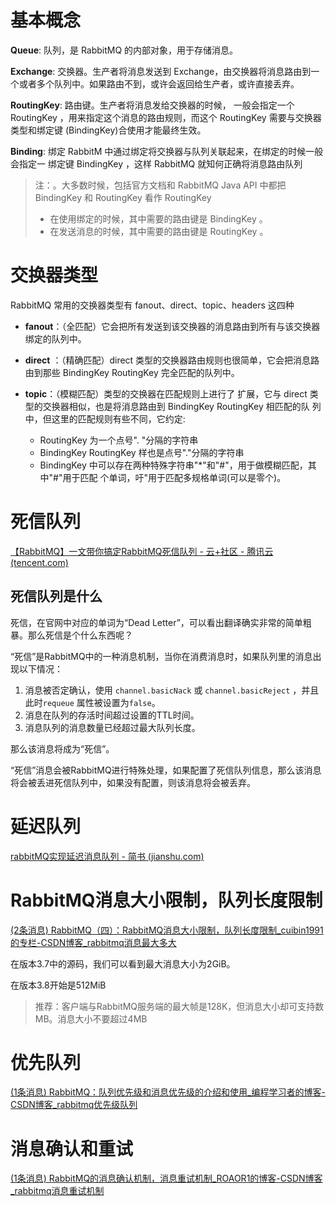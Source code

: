 # 基本概念

**Queue**: 队列，是 RabbitMQ 的内部对象，用于存储消息。

**Exchange**: 交换器。生产者将消息发送到 Exchange，由交换器将消息路由到一个或者多个队列中。如果路由不到，或许会返回给生产者，或许直接丢弃。

**RoutingKey**: 路由键。生产者将消息发给交换器的时候， 一般会指定一个 RoutingKey ，用来指定这个消息的路由规则，而这个 RoutingKey 需要与交换器类型和绑定键 (BindingKey)合使用才能最终生效。

**Binding**: 绑定 RabbitM 中通过绑定将交换器与队列关联起来，在绑定的时候一般会指定一 绑定键 BindingKey ，这样 RabbitMQ 就知何正确将消息路由队列

> 注：。大多数时候，包括官方文档和 RabbitMQ Java API 中都把 BindingKey 和 RoutingKey 看作 RoutingKey
> - 在使用绑定的时候，其中需要的路由键是 BindingKey 。
> - 在发送消息的时候，其中需要的路由键是 RoutingKey 。



# 交换器类型

RabbitMQ 常用的交换器类型有 fanout、direct、topic、headers 这四种

- **fanout**：（全匹配）它会把所有发送到该交换器的消息路由到所有与该交换器绑定的队列中。

- **direct** ：（精确匹配）direct 类型的交换器路由规则也很简单，它会把消息路由到那些 BindingKey RoutingKey 完全匹配的队列中。
- **topic**：（模糊匹配）类型的交换器在匹配规则上进行了 扩展，它与 direct 类型的交换器相似，也是将消息路由到 BindingKey RoutingKey 相匹配的队 列中，但这里的匹配规则有些不同，它约定: 
  - RoutingKey 为一个点号". "分隔的字符串
  - BindingKey RoutingKey 样也是点号"."分隔的字符串
  - BindingKey 中可以存在两种特殊字符串"*"和"#"，用于做模糊匹配，其中"#"用于匹配 个单词，吁"用于匹配多规格单词(可以是零个)。

# 死信队列

[【RabbitMQ】一文带你搞定RabbitMQ死信队列 - 云+社区 - 腾讯云 (tencent.com)](https://cloud.tencent.com/developer/article/1463065)

## 死信队列是什么

死信，在官网中对应的单词为“Dead Letter”，可以看出翻译确实非常的简单粗暴。那么死信是个什么东西呢？

“死信”是RabbitMQ中的一种消息机制，当你在消费消息时，如果队列里的消息出现以下情况：

1. 消息被否定确认，使用 `channel.basicNack` 或 `channel.basicReject` ，并且此时`requeue` 属性被设置为`false`。
2. 消息在队列的存活时间超过设置的TTL时间。
3. 消息队列的消息数量已经超过最大队列长度。

那么该消息将成为“死信”。

“死信”消息会被RabbitMQ进行特殊处理，如果配置了死信队列信息，那么该消息将会被丢进死信队列中，如果没有配置，则该消息将会被丢弃。

# 延迟队列

[rabbitMQ实现延迟消息队列 - 简书 (jianshu.com)](https://www.jianshu.com/p/7e5f0742c8e3)

# RabbitMQ消息大小限制，队列长度限制

[(2条消息) RabbitMQ（四）：RabbitMQ消息大小限制，队列长度限制_cuibin1991的专栏-CSDN博客_rabbitmq消息最大多大](https://blog.csdn.net/cuibin1991/article/details/107930479)

在版本3.7中的源码，我们可以看到最大消息大小为2GiB。

在版本3.8开始是512MiB

> 推荐：客户端与RabbitMQ服务端的最大帧是128K，但消息大小却可支持数MB。消息大小不要超过4MB

# 优先队列

[(1条消息) RabbitMQ：队列优先级和消息优先级的介绍和使用_编程学习者的博客-CSDN博客_rabbitmq优先级队列](https://blog.csdn.net/weixin_45492007/article/details/106187727)

# 消息确认和重试

[(1条消息) RabbitMQ的消息确认机制，消息重试机制_ROAOR1的博客-CSDN博客_rabbitmq消息重试机制](https://blog.csdn.net/ROAOR1/article/details/105071466)

